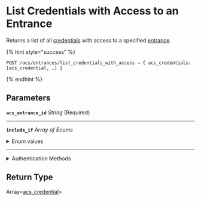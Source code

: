 # List Credentials with Access to an Entrance

Returns a list of all [credentials](../../../capability-guides/access-systems/managing-credentials.md) with access to a specified [entrance](../../../capability-guides/access-systems/retrieving-entrance-details.md).

{% hint style="success" %}
```
POST /acs/entrances/list_credentials_with_access ⇒ { acs_credentials: [acs_credential, …] }
```
{% endhint %}

## Parameters

**`acs_entrance_id`** *String* (Required)

---

**`include_if`** *Array* *of Enums*
<details>

<summary>Enum values</summary>

Possible enum values:
- `visionline_metadata.is_valid`
</details>

---


<details>

<summary>Authentication Methods</summary>

- API key
- Client session token
- Personal access token
  <br>Must also include the `seam-workspace` header in the request.
</details>

## Return Type

Array<[acs\_credential](./)>
